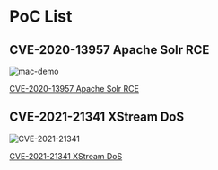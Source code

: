# PoC List

## CVE-2020-13957 Apache Solr RCE

![mac-demo](https://user-images.githubusercontent.com/56715563/100495858-d3015c00-3192-11eb-8813-46f94fa4f9c4.gif)

[CVE-2020-13957 Apache Solr RCE](CVE-2020-13957)

## CVE-2021-21341 XStream DoS

![CVE-2021-21341](https://user-images.githubusercontent.com/56715563/116986789-31fe6a80-ad09-11eb-8d97-d15702601606.gif)

[CVE-2021-21341 XStream DoS](CVE-2021-21341)
